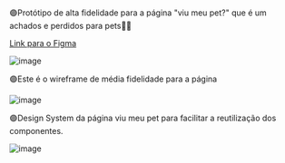 🟣Protótipo de alta fidelidade para a página "viu meu pet?" que é um  achados e perdidos para pets🐶🐺
<html>
<a href="https://www.figma.com/file/zbOgcgLumqV4L3UPJH3iSj/Untitled?type=design&node-id=0%3A1&mode=design&t=lfgzPKysCoYnieUQ-1">Link para o Figma</a>
</html>

![image](https://github.com/Rebecavitoria45/Design/assets/117654851/af648740-4940-4fe8-baad-316be503c758)

🟣Este é o wireframe de média fidelidade para a página

![image](https://github.com/Rebecavitoria45/Design/assets/117654851/49f6ece2-5e7d-4940-ad73-29b96900acc6)

🟣Design System da página viu meu pet para facilitar a reutilização dos componentes.

![image](https://github.com/Rebecavitoria45/Design/assets/117654851/60117858-d227-4a49-857e-e328cc828bc7)


